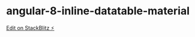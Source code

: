 # angular-8-inline-datatable-material

[Edit on StackBlitz ⚡️](https://stackblitz.com/edit/angular-8-inline-datatable-material)